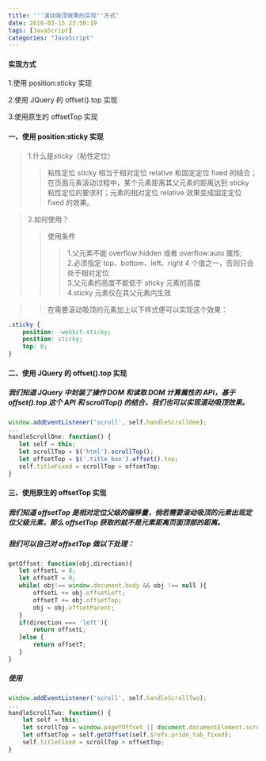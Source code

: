 ```yaml
---
title: '''滚动吸顶效果的实现''方式'
date: 2018-03-15 23:50:19
tags: [JavaScript]
categories: "JavaScript"
---
```

#### 实现方式
1.使用 position:sticky 实现

2.使用 JQuery 的 offset().top 实现

3.使用原生的 offsetTop 实现


#### 一、使用 position:sticky 实现
> 1.什么是sticky（粘性定位）
> > 粘性定位 sticky 相当于相对定位 relative 和固定定位 fixed 的结合；在页面元素滚动过程中，某个元素距离其父元素的距离达到 sticky 粘性定位的要求时；元素的相对定位 relative 效果变成固定定位 fixed 的效果。

> 2.如何使用？
> >使用条件
> > > 1.父元素不能 overflow:hidden 或者 overflow:auto 属性;  
> > > 2.必须指定 top、bottom、left、right 4 个值之一，否则只会处于相对定位  
> > > 3.父元素的高度不能低于 sticky 元素的高度  
> > > 4.sticky 元素仅在其父元素内生效  

> > 在需要滚动吸顶的元素加上以下样式便可以实现这个效果：
```css
.sticky {
    position: -webkit-sticky;
    position: sticky;
    top: 0;
}
 ```

 #### 二、使用 JQuery 的 offset().top 实现  
 ##### 我们知道 JQuery 中封装了操作 DOM 和读取 DOM 计算属性的 API，基于 offset().top 这个 API 和 scrollTop() 的结合，我们也可以实现滚动吸顶效果。  
 ```js
 window.addEventListener('scroll', self.handleScrollOne);
...
handleScrollOne: function() {
    let self = this;
    let scrollTop = $('html').scrollTop();
    let offsetTop = $('.title_box').offset().top;
    self.titleFixed = scrollTop > offsetTop;
}
 ```

 #### 三、使用原生的 offsetTop 实现  
 ##### 我们知道 offsetTop 是相对定位父级的偏移量，倘若需要滚动吸顶的元素出现定位父级元素，那么 offsetTop 获取的就不是元素距离页面顶部的距离。  
 ##### 我们可以自己对 offsetTop 做以下处理：
 ```js
 getOffset: function(obj,direction){
    let offsetL = 0;
    let offsetT = 0;
    while( obj!== window.document.body && obj !== null ){
        offsetL += obj.offsetLeft;
        offsetT += obj.offsetTop;
        obj = obj.offsetParent;
    }
    if(direction === 'left'){
        return offsetL;
    }else {
        return offsetT;
    }
}
 ```  
##### 使用  
```js
window.addEventListener('scroll', self.handleScrollTwo);
...
handleScrollTwo: function() {
    let self = this;
    let scrollTop = window.pageYOffset || document.documentElement.scrollTop || document.body.scrollTop;
    let offsetTop = self.getOffset(self.$refs.pride_tab_fixed);
    self.titleFixed = scrollTop > offsetTop;
}
```




